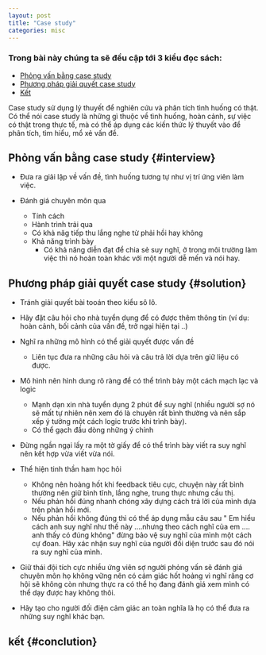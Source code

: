 ```yaml
---
layout: post
title: "Case study"
categories: misc
---
```


### Trong bài này chúng ta sẽ đều cập tới 3 kiểu đọc sách:
* [Phỏng vấn bằng case study](#interview)
* [Phương pháp giải quyết case study](#solution)
* [Kết](#conclution)

Case study sử dụng lý thuyết để nghiên cứu và phân tích tình huống có thật. Có thể nói case study là những gì thuộc về tình huống, hoàn cảnh, sự việc có thật trong thực tế, mà có thể áp dụng các kiến thức lý thuyết vào để phân tích, tìm hiểu, mổ xẻ vấn đề.

## Phỏng vấn bằng case study {#interview}

- Đưa ra giải lập về vấn đề, tình huống tương tự như vị trí ứng viên làm việc.

- Đánh giá chuyên môn qua 
    - Tính cách 
    - Hành trình trải qua
    - Có khả năg tiếp thu lắng nghe từ phải hồi hay không
    - Khả năng trình bày 
        - Có khả năng diễn đạt để chia sẻ suy nghĩ, ở trong môi trường làm việc thì nó hoàn toàn khác với một người dễ mến và nói hay.

## Phương pháp giải quyết case study {#solution} 

- Tránh giải quyết bài tooán theo kiểu sô lô.

- Hãy đặt câu hỏi cho nhà tuyển dụng để có được thêm thông tin (ví dụ: hoàn cảnh, bối cảnh của vấn đề, trở ngại hiện tại ..)

- Nghĩ ra những mô hình có thể giải quyết được vấn đề 
    - Liên tục đưa ra những câu hỏi và câu trả lời dựa trên giữ liệu có được.

- Mô hình nên hình dung rõ ràng để có thể trình bày một cách mạch lạc và logic 
    - Mạnh dạn xin nhà tuyển dụng 2 phút để suy nghĩ (nhiều người sợ nó sẽ mất tự nhiên nên xem đó là chuyên rất bình thường và nên sắp xếp ý tưởng một cách logic trước khi trình bày).
    - Có thể gạch đầu dòng những ý chính

- Đừng ngần ngại lấy ra một tờ giấy để có thể trình bày viết ra suy nghĩ nên kết hợp vừa viết vừa nói.

- Thể hiện tinh thần ham học hỏi 
    - Không nên hoàng hốt khi feedback tiêu cực, chuyện này rất bình thường nên giữ bình tĩnh, lắng nghe, trung thực nhưng cầu thị.
    - Nếu phản hồi đúng nhanh chóng xây dựng cách trả lời của mình dựa trên phản hổi mới.
    - Nếu phản hồi không đúng thì có thể áp dụng mẫu câu sau " Em hiểu cách anh suy nghĩ như thế này ....nhưng theo cách nghĩ của em .... anh thấy có đúng không" đừng bảo vệ suy nghĩ của mình một cách cự đoan. Hãy xác nhận suy nghĩ của người đối diện trước sau đó nói ra suy nghĩ của mình.

- Giữ thái đội tích cực nhiều ứng viên sợ người phỏng vấn sẽ đánh giá chuyên môn họ không vững nên có cảm giác hốt hoảng vì nghĩ răng cơ hội sẽ không còn nhưng thực ra có thể họ đang đánh giá xem mình có thể dạy được hay không thôi.

- Hãy tạo cho người đối điện cảm giác an toàn nghĩa là họ có thể đưa ra những suy nghĩ khác bạn. 

## kết {#conclution} 